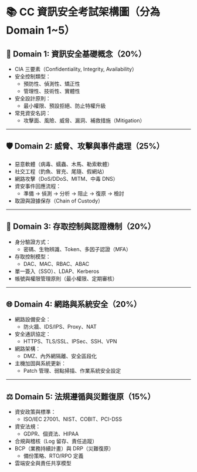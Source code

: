# 📚 CC 資訊安全考試架構圖（分為 Domain 1~5）

## 📘 Domain 1: 資訊安全基礎概念（20%）
- CIA 三要素（Confidentiality, Integrity, Availability）
- 安全控制類型：
  - 預防性、偵測性、矯正性
  - 管理性、技術性、實體性
- 安全設計原則：
  - 最小權限、預設拒絕、防止特權升級
- 常見資安名詞：
  - 攻擊面、風險、威脅、漏洞、補救措施（Mitigation）

---

## 🛡️ Domain 2: 威脅、攻擊與事件處理（25%）
- 惡意軟體（病毒、蠕蟲、木馬、勒索軟體）
- 社交工程（釣魚、冒充、尾隨、假網站）
- 網路攻擊（DoS/DDoS、MITM、中毒 DNS）
- 資安事件回應流程：
  - 準備 → 偵測 → 分析 → 阻止 → 復原 → 檢討
- 取證與證據保存（Chain of Custody）

---

## 🔐 Domain 3: 存取控制與認證機制（20%）
- 身分驗證方式：
  - 密碼、生物辨識、Token、多因子認證（MFA）
- 存取控制模型：
  - DAC、MAC、RBAC、ABAC
- 單一簽入（SSO）、LDAP、Kerberos
- 帳號與權限管理原則（最小權限、定期審核）

---

## 🌐 Domain 4: 網路與系統安全（20%）
- 網路設備安全：
  - 防火牆、IDS/IPS、Proxy、NAT
- 安全通訊協定：
  - HTTPS、TLS/SSL、IPSec、SSH、VPN
- 網路架構：
  - DMZ、內外網隔離、安全區段化
- 主機加固與系統更新：
  - Patch 管理、弱點掃描、作業系統安全設定

---

## ⚖️ Domain 5: 法規遵循與災難復原（15%）
- 資安政策與標準：
  - ISO/IEC 27001、NIST、COBIT、PCI-DSS
- 資安法規：
  - GDPR、個資法、HIPAA
- 合規與稽核（Log 留存、責任追蹤）
- BCP（業務持續計畫）與 DRP（災難復原）
  - 備份策略、RTO/RPO 定義
- 雲端安全與責任共享模型
